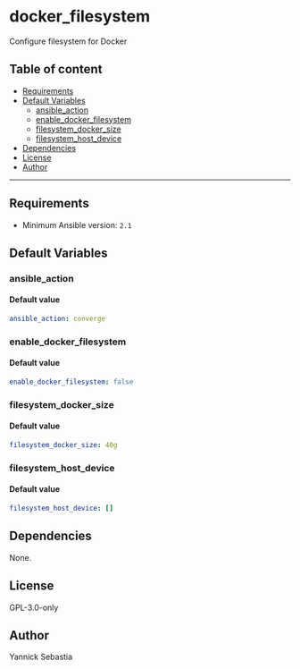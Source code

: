 # docker_filesystem

Configure filesystem for Docker

## Table of content

- [Requirements](#requirements)
- [Default Variables](#default-variables)
  - [ansible_action](#ansible_action)
  - [enable_docker_filesystem](#enable_docker_filesystem)
  - [filesystem_docker_size](#filesystem_docker_size)
  - [filesystem_host_device](#filesystem_host_device)
- [Dependencies](#dependencies)
- [License](#license)
- [Author](#author)

---

## Requirements

- Minimum Ansible version: `2.1`

## Default Variables

### ansible_action

#### Default value

```YAML
ansible_action: converge
```

### enable_docker_filesystem

#### Default value

```YAML
enable_docker_filesystem: false
```

### filesystem_docker_size

#### Default value

```YAML
filesystem_docker_size: 40g
```

### filesystem_host_device

#### Default value

```YAML
filesystem_host_device: []
```

## Dependencies

None.

## License

GPL-3.0-only

## Author

Yannick Sebastia
